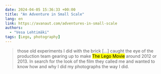 ```yaml
---
date: 2024-04-05 15:36:33 +00:00
title: "An Adventure in Small Scale"
lang: en
link: https://avanaut.com/adventures-in-small-scale
authors:
  - "Vesa Lehtimäki"
tags: [Lego, photography]
---
```


> those old experiments I did with the brick […] caught the eye of the production team gearing up to make <mark>The Lego Movie</mark> around 2012 or 2013. In search for the look of the film they called me and wanted to know how and why I did my photographs the way I did.
